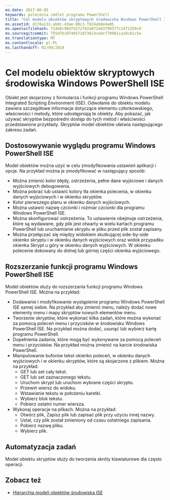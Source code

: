 ```yaml
---
ms.date: 2017-06-05
keywords: polecenia cmdlet programu PowerShell
title: "Cel modelu obiektów skryptowych środowiska Windows PowerShell ISE"
ms.assetid: d176a131-ab0c-43ee-80c1-f824ab8e4a05
ms.openlocfilehash: 714e8c90d74272f42e872e63799377c1471359c0
ms.sourcegitcommit: 755d7bc0740573d73613cedcf79981ca3dc81c5e
ms.translationtype: MT
ms.contentlocale: pl-PL
ms.lasthandoff: 02/09/2018
---
```

# <a name="purpose-of-the-windows-powershell-ise-scripting-object-model"></a>Cel modelu obiektów skryptowych środowiska Windows PowerShell ISE

Obiekt jest skojarzony z formularza i funkcji programu Windows PowerShell Integrated Scripting Environment (ISE). Odwołanie do obiektu modelu zawiera szczegółowe informacje dotyczące elementu członkowskiego, właściwości i metody, które udostępniają te obiekty. Aby pokazać, jak używać skryptów bezpośredni dostęp do tych metod i właściwości przedstawione przykłady. Skryptów model obiektów ułatwia następującego zakresu zadań.

## <a name="customizing-the-appearance-of-windows-powershell-ise"></a>Dostosowywanie wyglądu programu Windows PowerShell ISE

Model obiektów można użyć w celu zmodyfikowania ustawień aplikacji i opcje. Na przykład można je zmodyfikować w następujący sposób:

- Można zmienić kolor błędy, ostrzeżenia, pełne dane wyjściowe i danych wyjściowych debugowania.
- Można pobrać lub ustawić kolory tła okienka polecenia, w okienku danych wyjściowych i w okienku skryptów.
- Kolor pierwszego planu w okienku danych wyjściowych.
- Można ustawić nazwę czcionki i rozmiar czcionki dla programu Windows PowerShell ISE.
- Można skonfigurować ostrzeżenia. To ustawienie obejmuje ostrzeżenia, które są wydawane, gdy plik jest otwarty w wielu kartach programu PowerShell lub uruchamianie skryptu w pliku przed plik został zapisany.
- Można przełączać się między widokiem skutkującej side-by-side okienko skryptu i w okienku danych wyjściowych oraz widok przypadku okienka Skrypt u góry w okienku danych wyjściowych. W okienku polecenie dokowany do dolnej lub górnej części okienka wyjściowego.

## <a name="enhancing-the-functionality-of-windows-powershell-ise"></a>Rozszerzanie funkcji programu Windows PowerShell ISE

Model obiektów służy do rozszerzania funkcji programu Windows PowerShell ISE. Można na przykład:

- Dodawanie i modyfikowanie wystąpienie programu Windows PowerShell ISE samej siebie. Na przykład aby zmienić menu, należy dodać nowe elementy menu i mapy skryptów nowych elementów menu.
- Tworzenie skryptów, które wykonać kilka zadań, które można wykonać za pomocą poleceń menu i przycisków w środowisku Windows PowerShell ISE. Na przykład można dodać, usunąć lub wybierz kartę programu PowerShell.
- Dopełnienia zadania, które mogą być wykonywane za pomocą poleceń menu i przycisków. Na przykład można zmienić na karcie środowiska PowerShell.
- Manipulowanie buforów tekst okienko poleceń, w okienku danych wyjściowych i w okienku skryptów, które są skojarzone z plikiem. Można na przykład:
  - GET lub set cały tekst.
  - GET lub set zaznaczonego tekstu.
  - Uruchom skrypt lub uruchom wybrane części skryptu.
  - Przewiń wiersz do widoku.
  - Wstawianie tekstu w położeniu karetki.
  - Wybierz blok tekstu.
  - Pobierz ostatni numer wiersza.
- Wykonaj operacje na plikach. Można na przykład:
  - Otwórz plik, Zapisz plik lub zapisać plik przy użyciu innej nazwy.
  - Ustal, czy plik został zmieniony od czasu ostatniego zapisania.
  - Pobierz nazwę pliku.
  - Wybierz plik.

## <a name="automating-tasks"></a>Automatyzacja zadań

Model obiektu skryptów służy do tworzenia skróty klawiaturowe dla często operacji.

## <a name="see-also"></a>Zobacz też
- [Hierarchia modeli obiektów środowiska ISE](The-ISE-Object-Model-Hierarchy.md)
